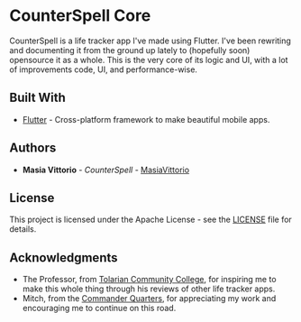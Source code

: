# CounterSpell Core

CounterSpell is a life tracker app I've made using Flutter. I've been rewriting and documenting it from the ground up lately to (hopefully soon) opensource it as a whole. This is the very core of its logic and UI, with a lot of improvements code, UI, and performance-wise.


## Built With

* [Flutter](https://flutter.dev) - Cross-platform framework to make beautiful mobile apps.


## Authors

* **Masia Vittorio** - *CounterSpell* - [MasiaVittorio](https://github.com/MasiaVittorio)

## License

This project is licensed under the Apache License - see the [LICENSE](LICENSE) file for details.

## Acknowledgments

* The Professor, from [Tolarian Community College](https://www.youtube.com/channel/UC7-hR5EfgpM6oHfiGDkxfMA), for inspiring me to make this whole thing through his reviews of other life tracker apps.
* Mitch, from the [Commander Quarters](https://www.youtube.com/channel/UC-w5MNByr4SNy3z2232sj0g), for appreciating my work and encouraging me to continue on this road.

